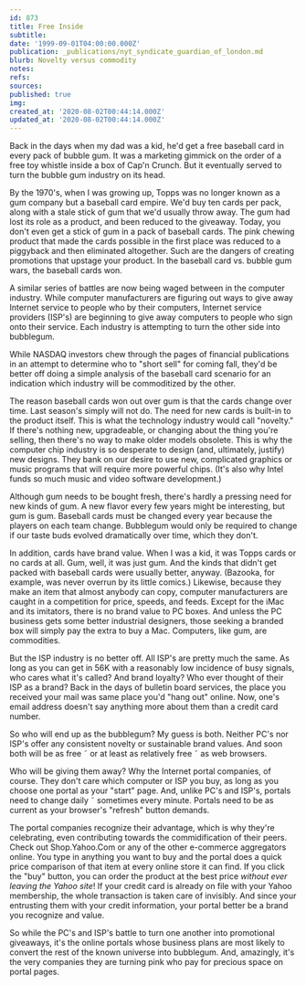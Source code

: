 ```yaml
---
id: 873
title: Free Inside
subtitle: 
date: '1999-09-01T04:00:00.000Z'
publication: _publications/nyt_syndicate_guardian_of_london.md
blurb: Novelty versus commodity
notes: 
refs: 
sources: 
published: true
img: 
created_at: '2020-08-02T00:44:14.000Z'
updated_at: '2020-08-02T00:44:14.000Z'
---
```

Back in the days when my dad was a kid, he'd get a free baseball card in every pack of bubble gum. It was a marketing gimmick on the order of a free toy whistle inside a box of Cap'n Crunch. But it eventually served to turn the bubble gum industry on its head.

By the 1970's, when I was growing up, Topps was no longer known as a gum company but a baseball card empire. We'd buy ten cards per pack, along with a stale stick of gum that we'd usually throw away. The gum had lost its role as a product, and been reduced to the giveaway. Today, you don't even get a stick of gum in a pack of baseball cards. The pink chewing product that made the cards possible in the first place was reduced to a piggyback and then eliminated altogether. Such are the dangers of creating promotions that upstage your product. In the baseball card vs. bubble gum wars, the baseball cards won.

A similar series of battles are now being waged between in the computer industry. While computer manufacturers are figuring out ways to give away Internet service to people who by their computers, Internet service providers (ISP's) are beginning to give away computers to people who sign onto their service. Each industry is attempting to turn the other side into bubblegum.

While NASDAQ investors chew through the pages of financial publications in an attempt to determine who to "short sell" for coming fall, they'd be better off doing a simple analysis of the baseball card scenario for an indication which industry will be commoditized by the other.

The reason baseball cards won out over gum is that the cards change over time. Last season's simply will not do. The need for new cards is built-in to the product itself. This is what the technology industry would call "novelty." If there's nothing new, upgradeable, or changing about the thing you're selling, then there's no way to make older models obsolete. This is why the computer chip industry is so desperate to design (and, ultimately, justify) new designs. They bank on our desire to use new, complicated graphics or music programs that will require more powerful chips. (It's also why Intel funds so much music and video software development.)

Although gum needs to be bought fresh, there's hardly a pressing need for new kinds of gum. A new flavor every few years might be interesting, but gum is gum. Baseball cards must be changed every year because the players on each team change. Bubblegum would only be required to change if our taste buds evolved dramatically over time, which they don't.

In addition, cards have brand value. When I was a kid, it was Topps cards or no cards at all. Gum, well, it was just gum. And the kinds that didn't get packed with baseball cards were usually better, anyway. (Bazooka, for example, was never overrun by its little comics.) Likewise, because they make an item that almost anybody can copy, computer manufacturers are caught in a competition for price, speeds, and feeds. Except for the iMac and its imitators, there is no brand value to PC boxes. And unless the PC business gets some better industrial designers, those seeking a branded box will simply pay the extra to buy a Mac. Computers, like gum, are commodities.

But the ISP industry is no better off. All ISP's are pretty much the same. As long as you can get in 56K with a reasonably low incidence of busy signals, who cares what it's called? And brand loyalty? Who ever thought of their ISP as a brand? Back in the days of bulletin board services, the place you received your mail was same place you'd "hang out" online. Now, one's email address doesn't say anything more about them than a credit card number.

So who will end up as the bubblegum? My guess is both. Neither PC's nor ISP's offer any consistent novelty or sustainable brand values. And soon both will be as free ˜ or at least as relatively free ˜ as web browsers.

Who will be giving them away? Why the Internet portal companies, of course. They don't care which computer or ISP you buy, as long as you choose one portal as your "start" page. And, unlike PC's and ISP's, portals need to change daily ˜ sometimes every minute. Portals need to be as current as your browser's "refresh" button demands.

The portal companies recognize their advantage, which is why they're celebrating, even contributing towards the commidification of their peers. Check out Shop.Yahoo.Com or any of the other e-commerce aggregators online. You type in anything you want to buy and the portal does a quick price comparison of that item at every online store it can find. If you click the "buy" button, you can order the product at the best price *without ever leaving the Yahoo site*! If your credit card is already on file with your Yahoo membership, the whole transaction is taken care of invisibly. And since your entrusting them with your credit information, your portal better be a brand you recognize and value.

So while the PC's and ISP's battle to turn one another into promotional giveaways, it's the online portals whose business plans are most likely to convert the rest of the known universe into bubblegum. And, amazingly, it's the very companies they are turning pink who pay for precious space on portal pages.
